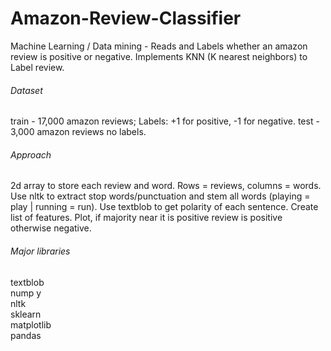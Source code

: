 # Amazon-Review-Classifier
Machine Learning / Data mining - Reads and Labels whether an amazon review is positive or negative. Implements KNN (K nearest neighbors)
to Label review.

###### Dataset
train - 17,000 amazon reviews; Labels: +1 for positive, -1 for negative. 
test - 3,000 amazon reviews no labels.

###### Approach
2d array to store each review and word. Rows = reviews, columns = words. Use nltk to extract stop words/punctuation and
stem all words (playing = play | running = run). Use textblob to get polarity of each sentence. Create list of features. Plot, 
if majority near it is positive review is positive otherwise negative.

###### Major libraries
textblob <br />
nump y<br />
nltk <br />
sklearn <br />
matplotlib <br />
pandas <br />

